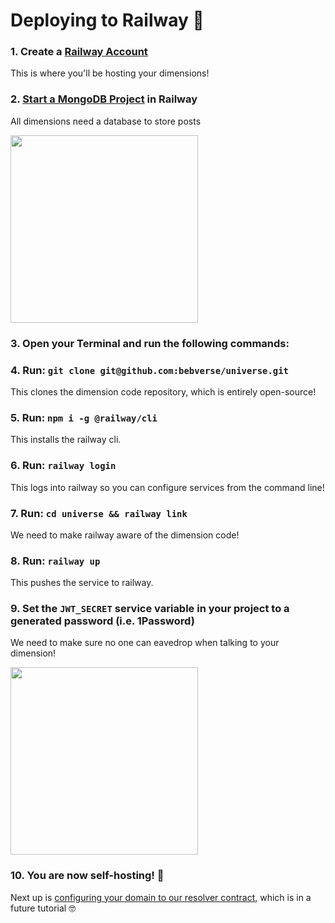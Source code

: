 # Deploying to Railway 🚂

### 1. Create a [Railway Account](https://railway.app)

This is where you'll be hosting your dimensions!

### 2. [Start a MongoDB Project](https://railway.app/new) in Railway

All dimensions need a database to store posts

<img src="https://i.imgur.com/lXaQtRs.png" width="300" />

### 3. Open your Terminal and run the following commands:

### 4. Run: `git clone git@github.com:bebverse/universe.git`

This clones the dimension code repository, which is entirely open-source!

### 5. Run: `npm i -g @railway/cli`

This installs the railway cli.

### 6. Run: `railway login`

This logs into railway so you can configure services from the command line!

### 7. Run: `cd universe && railway link`

We need to make railway aware of the dimension code!

### 8. Run: `railway up`

This pushes the service to railway.

### 9. Set the `JWT_SECRET` service variable in your project to a generated password (i.e. 1Password)

We need to make sure no one can eavedrop when talking to your dimension!

<img src="https://i.imgur.com/2OSMsGO.png" width="300">

### 10. You are now self-hosting! 🚀

Next up is [configuring your domain to our resolver contract](https://etherscan.io/address/0xf71a58ddc57214e431168c4a3f2ff62a069ab8a6#writeContract), which is in a future tutorial 🤓
